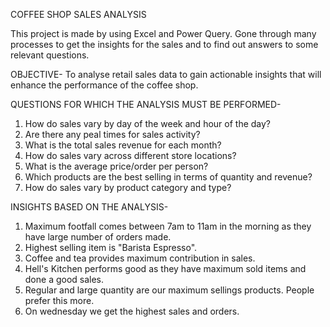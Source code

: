 COFFEE SHOP SALES ANALYSIS

This project is made by using Excel and Power Query. Gone through many processes to get the insights for the sales and to find out answers to some relevant questions.

OBJECTIVE- To analyse retail sales data to gain actionable insights that will enhance the performance of the coffee shop.

QUESTIONS FOR WHICH THE ANALYSIS MUST BE PERFORMED-
1. How do sales vary by day of the week and hour of the day?
2. Are there any peal times for sales activity?
3. What is the total sales revenue for each month?
4. How do sales vary across different store locations?
5. What is the average price/order per person?
6. Which products are the best selling in terms of quantity and revenue?
7. How do sales vary by product category and type?

INSIGHTS BASED ON THE ANALYSIS-
1. Maximum footfall comes between 7am to 11am in the morning as they have large number of orders made.
2. Highest selling item is "Barista Espresso".
3. Coffee and tea provides maximum contribution in sales.
4. Hell's Kitchen performs good as they have maximum sold items and done a good sales.
5. Regular and large quantity are our maximum sellings products. People prefer this more.
6. On wednesday we get the highest sales and orders.
